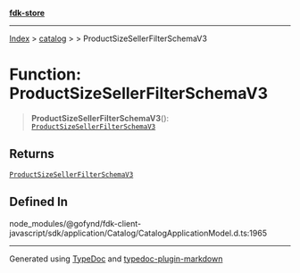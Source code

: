 [**fdk-store**](../../../README.md)
***

[Index](../../../API.md) > [catalog](../../README.md) > [<internal>](../README.md) > ProductSizeSellerFilterSchemaV3

# Function: ProductSizeSellerFilterSchemaV3

> **ProductSizeSellerFilterSchemaV3**(): [`ProductSizeSellerFilterSchemaV3`](../type-aliases/type-alias.ProductSizeSellerFilterSchemaV3.md)

## Returns

[`ProductSizeSellerFilterSchemaV3`](../type-aliases/type-alias.ProductSizeSellerFilterSchemaV3.md)

## Defined In

node\_modules/@gofynd/fdk-client-javascript/sdk/application/Catalog/CatalogApplicationModel.d.ts:1965

***
Generated using [TypeDoc](https://typedoc.org/) and [typedoc-plugin-markdown](https://www.npmjs.com/package/typedoc-plugin-markdown)
